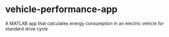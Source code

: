 # vehicle-performance-app
A MATLAB app that calculates energy consumption in an electric vehicle for standard drive cycle
